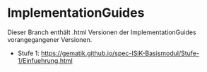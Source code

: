 # ImplementationGuides

Dieser Branch enthält .html Versionen der ImplementationGuides vorangegangener Versionen. 

- Stufe 1: https://gematik.github.io/spec-ISiK-Basismodul/Stufe-1/Einfuehrung.html
